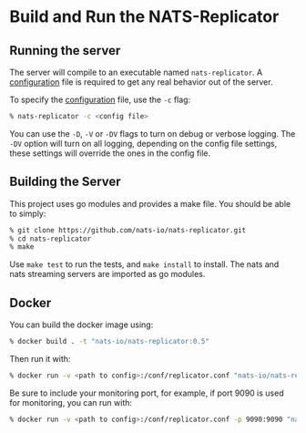 # Build and Run the NATS-Replicator

## Running the server

The server will compile to an executable named `nats-replicator`. A [configuration](config.md) file is required to get any real behavior out of the server.

To specify the [configuration](config.md) file, use the `-c` flag:

```bash
% nats-replicator -c <config file>
```

You can use the `-D`, `-V` or `-DV` flags to turn on debug or verbose logging. The `-DV` option will turn on all logging, depending on the config file settings, these settings will override the ones in the config file.

<a name="build"></a>

## Building the Server

This project uses go modules and provides a make file. You should be able to simply:

```bash
% git clone https://github.com/nats-io/nats-replicator.git
% cd nats-replicator
% make
```

Use `make test` to run the tests, and `make install` to install. The nats and nats streaming servers are imported as go modules.

## Docker

You can build the docker image using:

```bash
% docker build . -t "nats-io/nats-replicator:0.5"
```

Then run it with:

```bash
% docker run -v <path to config>:/conf/replicator.conf "nats-io/nats-replicator:0.5" -c /conf/replicator.conf
```

Be sure to include your monitoring port, for example, if port 9090 is used for monitoring, you can run with:

```bash
% docker run -v <path to config>:/conf/replicator.conf -p 9090:9090 "nats-io/nats-replicator:0.5" -c /conf/replicator.conf
```
